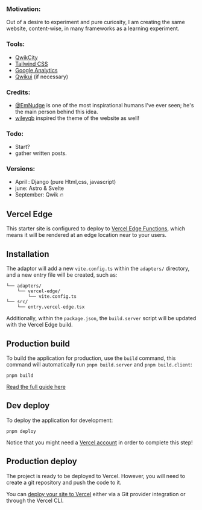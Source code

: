 ### Motivation:
Out of a desire to experiment and pure curiosity, I am creating the same website, content-wise, in many frameworks as a learning experiment.

### Tools:
- [QwikCity](https://qwik.builder.io/docs/qwikcity/)
- [Tailwind CSS](https://tailwindcss.com/)
- [Google Analytics](https://analytics.google.com/analytics/web/?pli=1)
- [Qwikui](https://qwikui.com/) (if necessary)

### Credits:
- [@EmNudge](https://github.com/EmNudge) is one of the most inspirational humans I've ever seen; he's the main person behind this idea.
- [wileyqb](https://www.wileyqb.com/) inspired the theme of the website as well!

### Todo:
- Start?
- gather written posts.

### Versions: 
- April : Django (pure Html,css, javascript)
- june: Astro & Svelte
- September: Qwik :fire:

## Vercel Edge

This starter site is configured to deploy to [Vercel Edge Functions](https://vercel.com/docs/concepts/functions/edge-functions), which means it will be rendered at an edge location near to your users.

## Installation

The adaptor will add a new `vite.config.ts` within the `adapters/` directory, and a new entry file will be created, such as:

```
└── adapters/
    └── vercel-edge/
        └── vite.config.ts
└── src/
    └── entry.vercel-edge.tsx
```

Additionally, within the `package.json`, the `build.server` script will be updated with the Vercel Edge build.

## Production build

To build the application for production, use the `build` command, this command will automatically run `pnpm build.server` and `pnpm build.client`:

```shell
pnpm build
```

[Read the full guide here](https://github.com/BuilderIO/qwik/blob/main/starters/adapters/vercel-edge/README.md)

## Dev deploy

To deploy the application for development:

```shell
pnpm deploy
```

Notice that you might need a [Vercel account](https://docs.Vercel.com/get-started/) in order to complete this step!

## Production deploy

The project is ready to be deployed to Vercel. However, you will need to create a git repository and push the code to it.

You can [deploy your site to Vercel](https://vercel.com/docs/concepts/deployments/overview) either via a Git provider integration or through the Vercel CLI.
